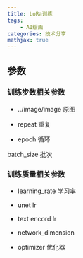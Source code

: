 ```yaml
---
title: LoRa训练
tags: 
	- AI绘画
categories: 技术分享
mathjax: true
---
```

## 参数
### 训练步数相关参数
- ../image/image 原图

- repeat 重复

- epoch 循环

batch_size 批次
### 训练质量相关参数
- learning_rate 学习率

- unet lr

- text encord lr

- network_dimension

- optimizer 优化器

  

